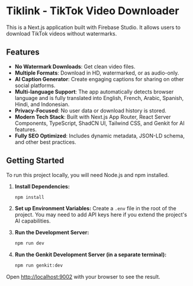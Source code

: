 # Tiklink - TikTok Video Downloader

This is a Next.js application built with Firebase Studio. It allows users to download TikTok videos without watermarks.

## Features

- **No Watermark Downloads**: Get clean video files.
- **Multiple Formats**: Download in HD, watermarked, or as audio-only.
- **AI Caption Generator**: Create engaging captions for sharing on other social platforms.
- **Multi-language Support**: The app automatically detects browser language and is fully translated into English, French, Arabic, Spanish, Hindi, and Indonesian.
- **Privacy-Focused**: No user data or download history is stored.
- **Modern Tech Stack**: Built with Next.js App Router, React Server Components, TypeScript, ShadCN UI, Tailwind CSS, and Genkit for AI features.
- **Fully SEO Optimized**: Includes dynamic metadata, JSON-LD schema, and other best practices.

## Getting Started

To run this project locally, you will need Node.js and npm installed.

1. **Install Dependencies:**
   ```bash
   npm install
   ```

2. **Set up Environment Variables:**
   Create a `.env` file in the root of the project. You may need to add API keys here if you extend the project's AI capabilities.

3. **Run the Development Server:**
   ```bash
   npm run dev
   ```

4. **Run the Genkit Development Server (in a separate terminal):**
   ```bash
   npm run genkit:dev
   ```

Open [http://localhost:9002](http://localhost:9002) with your browser to see the result.
